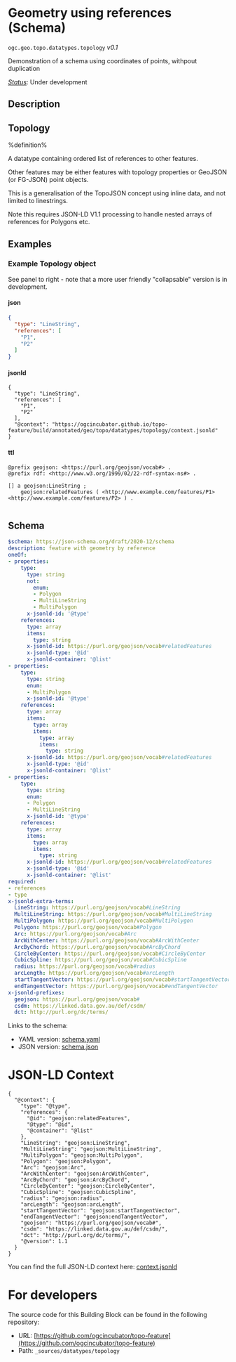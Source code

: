 
# Geometry using references (Schema)

`ogc.geo.topo.datatypes.topology` *v0.1*

Demonstration of a schema using coordinates of points, withpout duplication

[*Status*](http://www.opengis.net/def/status): Under development

## Description

## Topology

%definition% 

A datatype containing ordered list of references to other features. 

Other features may be either features with topology properties or GeoJSON (or FG-JSON) point objects.

This is a generalisation of the TopoJSON concept using inline data, and not limited to linestrings.

Note this requires JSON-LD V1.1 processing to handle nested arrays of references for Polygons etc.


## Examples

### Example Topology object
See panel to right - note that a more user friendly "collapsable" version is in development. 
#### json
```json
{
  "type": "LineString",
  "references": [
    "P1",
    "P2"
  ]
}
```

#### jsonld
```jsonld
{
  "type": "LineString",
  "references": [
    "P1",
    "P2"
  ],
  "@context": "https://ogcincubator.github.io/topo-feature/build/annotated/geo/topo/datatypes/topology/context.jsonld"
}
```

#### ttl
```ttl
@prefix geojson: <https://purl.org/geojson/vocab#> .
@prefix rdf: <http://www.w3.org/1999/02/22-rdf-syntax-ns#> .

[] a geojson:LineString ;
    geojson:relatedFeatures ( <http://www.example.com/features/P1> <http://www.example.com/features/P2> ) .


```

## Schema

```yaml
$schema: https://json-schema.org/draft/2020-12/schema
description: feature with geometry by reference
oneOf:
- properties:
    type:
      type: string
      not:
        enum:
        - Polygon
        - MultiLineString
        - MultiPolygon
      x-jsonld-id: '@type'
    references:
      type: array
      items:
        type: string
      x-jsonld-id: https://purl.org/geojson/vocab#relatedFeatures
      x-jsonld-type: '@id'
      x-jsonld-container: '@list'
- properties:
    type:
      type: string
      enum:
      - MultiPolygon
      x-jsonld-id: '@type'
    references:
      type: array
      items:
        type: array
        items:
          type: array
          items:
            type: string
      x-jsonld-id: https://purl.org/geojson/vocab#relatedFeatures
      x-jsonld-type: '@id'
      x-jsonld-container: '@list'
- properties:
    type:
      type: string
      enum:
      - Polygon
      - MultiLineString
      x-jsonld-id: '@type'
    references:
      type: array
      items:
        type: array
        items:
          type: string
      x-jsonld-id: https://purl.org/geojson/vocab#relatedFeatures
      x-jsonld-type: '@id'
      x-jsonld-container: '@list'
required:
- references
- type
x-jsonld-extra-terms:
  LineString: https://purl.org/geojson/vocab#LineString
  MultiLineString: https://purl.org/geojson/vocab#MultiLineString
  MultiPolygon: https://purl.org/geojson/vocab#MultiPolygon
  Polygon: https://purl.org/geojson/vocab#Polygon
  Arc: https://purl.org/geojson/vocab#Arc
  ArcWithCenter: https://purl.org/geojson/vocab#ArcWithCenter
  ArcByChord: https://purl.org/geojson/vocab#ArcByChord
  CircleByCenter: https://purl.org/geojson/vocab#CircleByCenter
  CubicSpline: https://purl.org/geojson/vocab#CubicSpline
  radius: https://purl.org/geojson/vocab#radius
  arcLength: https://purl.org/geojson/vocab#arcLength
  startTangentVector: https://purl.org/geojson/vocab#startTangentVector
  endTangentVector: https://purl.org/geojson/vocab#endTangentVector
x-jsonld-prefixes:
  geojson: https://purl.org/geojson/vocab#
  csdm: https://linked.data.gov.au/def/csdm/
  dct: http://purl.org/dc/terms/

```

Links to the schema:

* YAML version: [schema.yaml](https://ogcincubator.github.io/topo-feature/build/annotated/geo/topo/datatypes/topology/schema.json)
* JSON version: [schema.json](https://ogcincubator.github.io/topo-feature/build/annotated/geo/topo/datatypes/topology/schema.yaml)


# JSON-LD Context

```jsonld
{
  "@context": {
    "type": "@type",
    "references": {
      "@id": "geojson:relatedFeatures",
      "@type": "@id",
      "@container": "@list"
    },
    "LineString": "geojson:LineString",
    "MultiLineString": "geojson:MultiLineString",
    "MultiPolygon": "geojson:MultiPolygon",
    "Polygon": "geojson:Polygon",
    "Arc": "geojson:Arc",
    "ArcWithCenter": "geojson:ArcWithCenter",
    "ArcByChord": "geojson:ArcByChord",
    "CircleByCenter": "geojson:CircleByCenter",
    "CubicSpline": "geojson:CubicSpline",
    "radius": "geojson:radius",
    "arcLength": "geojson:arcLength",
    "startTangentVector": "geojson:startTangentVector",
    "endTangentVector": "geojson:endTangentVector",
    "geojson": "https://purl.org/geojson/vocab#",
    "csdm": "https://linked.data.gov.au/def/csdm/",
    "dct": "http://purl.org/dc/terms/",
    "@version": 1.1
  }
}
```

You can find the full JSON-LD context here:
[context.jsonld](https://ogcincubator.github.io/topo-feature/build/annotated/geo/topo/datatypes/topology/context.jsonld)


# For developers

The source code for this Building Block can be found in the following repository:

* URL: [https://github.com/ogcincubator/topo-feature](https://github.com/ogcincubator/topo-feature)
* Path: `_sources/datatypes/topology`

